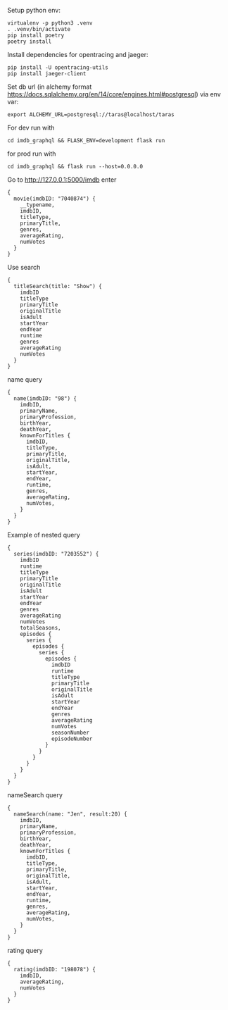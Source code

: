 Setup python env:

```
virtualenv -p python3 .venv
. .venv/bin/activate
pip install poetry
poetry install
```

Install dependencies for opentracing and jaeger:

```
pip install -U opentracing-utils
pip install jaeger-client
```

Set db url (in alchemy format https://docs.sqlalchemy.org/en/14/core/engines.html#postgresql) via env var:

`export ALCHEMY_URL=postgresql://taras@localhost/taras`

For dev run with

`cd imdb_graphql && FLASK_ENV=development flask run`

for prod run with

`cd imdb_graphql && flask run --host=0.0.0.0`

Go to http://127.0.0.1:5000/imdb enter

```
{
  movie(imdbID: "7040874") {
    __typename,
    imdbID,
    titleType,
    primaryTitle,
    genres,
    averageRating,
    numVotes
  }
}
```

Use search
```
{ 
  titleSearch(title: "Show") {
    imdbID
    titleType
    primaryTitle
    originalTitle
    isAdult
    startYear
    endYear
    runtime
    genres
    averageRating
    numVotes
  }
}
```

name query
```
{
  name(imdbID: "98") {
    imdbID,
    primaryName,
    primaryProfession,
    birthYear,
    deathYear,
    knownForTitles {
      imdbID,
      titleType,
      primaryTitle,
      originalTitle,
      isAdult,
      startYear,
      endYear,
      runtime,
      genres,
      averageRating,
      numVotes,
    }
  }
}
```

Example of nested query
```
{ 
  series(imdbID: "7203552") {
    imdbID
    runtime
    titleType
    primaryTitle
    originalTitle
    isAdult
    startYear
    endYear
    genres
    averageRating
    numVotes
    totalSeasons,
    episodes {
      series {
        episodes {
          series {
            episodes {
              imdbID
              runtime
              titleType
              primaryTitle
              originalTitle
              isAdult
              startYear
              endYear
              genres
              averageRating
              numVotes
              seasonNumber
              episodeNumber
            }
          }
        }
      } 
    }
  } 
}
```

nameSearch query
```
{
  nameSearch(name: "Jen", result:20) {
    imdbID,
    primaryName,
    primaryProfession,
    birthYear,
    deathYear,
    knownForTitles {
      imdbID,
      titleType,
      primaryTitle,
      originalTitle,
      isAdult,
      startYear,
      endYear,
      runtime,
      genres,
      averageRating,
      numVotes,
    }
  }
}
```

rating query
```
{
  rating(imdbID: "198078") {
    imdbID,
    averageRating,
    numVotes
  }
}
```
